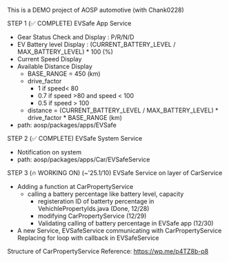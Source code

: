 This is a DEMO project of AOSP automotive (with Chank0228)

STEP 1 (✅ COMPLETE)
EVSafe App Service
*  Gear Status Check and Display : P/R/N/D
*  EV Battery level Display : (CURRENT_BATTERY_LEVEL / MAX_BATTERY_LEVEL) * 100 (%)
*  Current Speed Display
*  Available Distance Display
   * BASE_RANGE = 450 (km)
   * drive_factor
      * 1 if speed< 80
      * 0.7 if speed >80 and speed < 100
      * 0.5 if speed > 100
   * distance = (CURRENT_BATTERY_LEVEL / MAX_BATTERY_LEVEL) * drive_factor * BASE_RANGE (km)
* path: aosp/packages/apps/EVSafe

STEP 2 (✅ COMPLETE)
EVSafe System Service
*  Notification on system
*  path: aosp/packages/apps/Car/EVSafeService

STEP 3 (🔥 WORKING ON) (~'25.1/10)
EVSafe Service on layer of CarService 
*  Adding a function at CarPropertyService
   * calling a battery percentage like battery level, capacity
     * registeration ID of batterty percentage in VehichlePropertyIds.java (Done, 12/28)
     * modifying CarPropertyService (12/29)
     * Validating calling of battery percentage in EVSafe app (12/30)    
*  A new Service, EVSafeService communicating with CarPropertyService
Replacing for loop with callback in EVSafeService 

Structure of CarPropertyService
Reference: https://wp.me/p4TZ8b-p8
